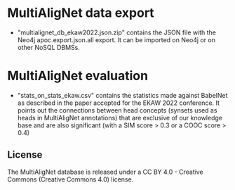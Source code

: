 # MultiAligNet data export

  -   "multialignet_db_ekaw2022.json.zip" contains the JSON file with the Neo4j apoc.export.json.all export. It can be imported on Neo4j or on other NoSQL DBMSs.


# MultiAligNet evaluation
  -   "stats_on_stats_ekaw.csv" contains the statistics made against BabelNet as described in the paper accepted for the EKAW 2022 conference. It points out the connections between head concepts (synsets used as heads in MultiAligNet annotations) that are exclusive of our knowledge base and are also significant (with a SIM score > 0.3 or a COOC score > 0.4)


## License
The MultiAligNet database is released under a  CC BY 4.0 - Creative Commons (Creative Commons 4.0) license.
